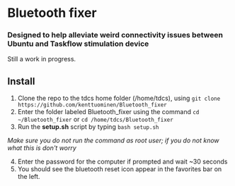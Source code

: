# Bluetooth fixer
### Designed to help alleviate weird connectivity issues between Ubuntu and Taskflow stimulation device

Still a work in progress.

## Install
1. Clone the repo to the tdcs home folder (/home/tdcs), using `git clone https://github.com/kenttuominen/Bluetooth_fixer`
2. Enter the folder labeled Bluetooth_fixer using the command `cd ~/Bluetooth_fixer` or `cd /home/tdcs/Bluetooth_fixer`
3. Run the **setup.sh** script by typing `bash setup.sh`

*Make sure you do not run the command as root user; if you do not know what this is don't worry*

4. Enter the password for the computer if prompted and wait ~30 seconds
5. You should see the bluetooth reset icon appear in the favorites bar on the left. 
